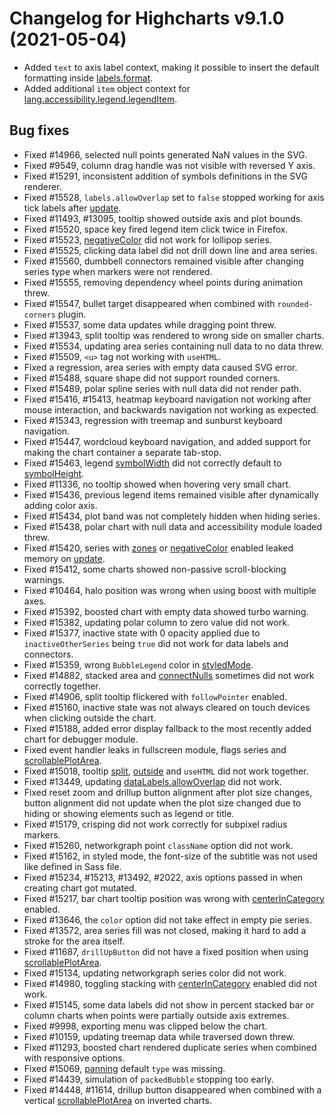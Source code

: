 # Changelog for Highcharts v9.1.0 (2021-05-04)

- Added `text` to axis label context, making it possible to insert the default formatting inside [labels.format](https://api.highcharts.com/highcharts/xAxis.labels.format).
- Added additional `item` object context for [lang.accessibility.legend.legendItem](https://api.highcharts.com/highcharts/lang.accessibility.legend.legendItem).

## Bug fixes
- Fixed #14966, selected null points generated NaN values in the SVG.
- Fixed #9549, column drag handle was not visible with reversed Y axis.
- Fixed #15291, inconsistent addition of symbols definitions in the SVG renderer.
- Fixed #15528, `labels.allowOverlap` set to `false` stopped working for axis tick labels after [update](https://api.highcharts.com/highcharts/plotOptions.series.point.events.update).
- Fixed #11493, #13095, tooltip showed outside axis and plot bounds.
- Fixed #15520, space key fired legend item click twice in Firefox.
- Fixed #15523, [negativeColor](https://api.highcharts.com/highcharts/plotOptions.series.negativeColor) did not work for lollipop series.
- Fixed #15525, clicking data label did not drill down line and area series.
- Fixed #15560, dumbbell connectors remained visible after changing series type when markers were not rendered.
- Fixed #15555, removing dependency wheel points during animation threw.
- Fixed #15547, bullet target disappeared when combined with `rounded-corners` plugin.
- Fixed #15537, some data updates while dragging point threw.
- Fixed #13943, split tooltip was rendered to wrong side on smaller charts.
- Fixed #15534, updating area series containing null data to no data threw.
- Fixed #15509, `<u>` tag not working with `useHTML`.
- Fixed a regression, area series with empty data caused SVG error.
- Fixed #15488, square shape did not support rounded corners.
- Fixed #15489, polar spline series with null data did not render path.
- Fixed #15416, #15413, heatmap keyboard navigation not working after mouse interaction, and backwards navigation not working as expected.
- Fixed #15343, regression with treemap and sunburst keyboard navigation.
- Fixed #15447, wordcloud keyboard navigation, and added support for making the chart container a separate tab-stop.
- Fixed #15463, legend [symbolWidth](https://api.highcharts.com/highcharts/legend.symbolWidth) did not correctly default to [symbolHeight](https://api.highcharts.com/highcharts/legend.symbolHeight).
- Fixed #11336, no tooltip showed when hovering very small chart.
- Fixed #15436, previous legend items remained visible after dynamically adding color axis.
- Fixed #15434, plot band was not completely hidden when hiding series.
- Fixed #15438, polar chart with null data and accessibility module loaded threw.
- Fixed #15420, series with [zones](https://api.highcharts.com/highcharts/plotOptions.series.zones) or [negativeColor](https://api.highcharts.com/highcharts/plotOptions.series.negativeColor) enabled leaked memory on [update](https://api.highcharts.com/highcharts/plotOptions.series.point.events.update).
- Fixed #15412, some charts showed non-passive scroll-blocking warnings.
- Fixed #10464, halo position was wrong when using boost with multiple axes.
- Fixed #15392, boosted chart with empty data showed turbo warning.
- Fixed #15382, updating polar column to zero value did not work.
- Fixed #15377, inactive state with 0 opacity applied due to `inactiveOtherSeries` being `true` did not work for data labels and connectors.
- Fixed #15359, wrong `BubbleLegend` color in [styledMode](https://api.highcharts.com/highcharts/chart.styledMode).
- Fixed #14882, stacked area and [connectNulls](https://api.highcharts.com/highcharts/plotOptions.series.connectNulls) sometimes did not work correctly together.
- Fixed #14906, split tooltip flickered with `followPointer` enabled.
- Fixed #15160, inactive state was not always cleared on touch devices when clicking outside the chart.
- Fixed #15188, added error display fallback to the most recently added chart for debugger module.
- Fixed event handler leaks in fullscreen module, flags series and [scrollablePlotArea](https://api.highcharts.com/highcharts/chart.scrollablePlotArea).
- Fixed #15018, tooltip [split](https://api.highcharts.com/highcharts/tooltip.split), [outside](https://api.highcharts.com/highcharts/tooltip.outside) and `useHTML` did not work together.
- Fixed #13449, updating [dataLabels.allowOverlap](https://api.highcharts.com/highcharts/plotOptions.series.dataLabels.allowOverlap) did not work.
- Fixed reset zoom and drillup button alignment after plot size changes, button alignment did not update when the plot size changed due to hiding or showing elements such as legend or title.
- Fixed #15179, crisping did not work correctly for subpixel radius markers.
- Fixed #15260, networkgraph point `className` option did not work.
- Fixed #15162, in styled mode, the font-size of the subtitle was not used like defined in Sass file.
- Fixed #15234, #15213, #13492, #2022, axis options passed in when creating chart got mutated.
- Fixed #15217, bar chart tooltip position was wrong with [centerInCategory](https://api.highcharts.com/highcharts/plotOptions.column.centerInCategory) enabled.
- Fixed #13646, the `color` option did not take effect in empty pie series.
- Fixed #13572, area series fill was not closed, making it hard to add a stroke for the area itself.
- Fixed #11687, `drillUpButton` did not have a fixed position when using [scrollablePlotArea](https://api.highcharts.com/highcharts/chart.scrollablePlotArea).
- Fixed #15134, updating networkgraph series color did not work.
- Fixed #14980, toggling stacking with [centerInCategory](https://api.highcharts.com/highcharts/plotOptions.column.centerInCategory) enabled did not work.
- Fixed #15145, some data labels did not show in percent stacked bar or column charts when points were partially outside axis extremes.
- Fixed #9998, exporting menu was clipped below the chart.
- Fixed #10159, updating treemap data while traversed down threw.
- Fixed #11293, boosted chart rendered duplicate series when combined with responsive options.
- Fixed #15069, [panning](https://api.highcharts.com/highcharts/chart.panning) default `type` was missing.
- Fixed #14439, simulation of `packedBubble` stopping too early.
- Fixed #14448, #11614, drillup button disappeared when combined with a vertical [scrollablePlotArea](https://api.highcharts.com/highcharts/chart.scrollablePlotArea) on inverted charts.

